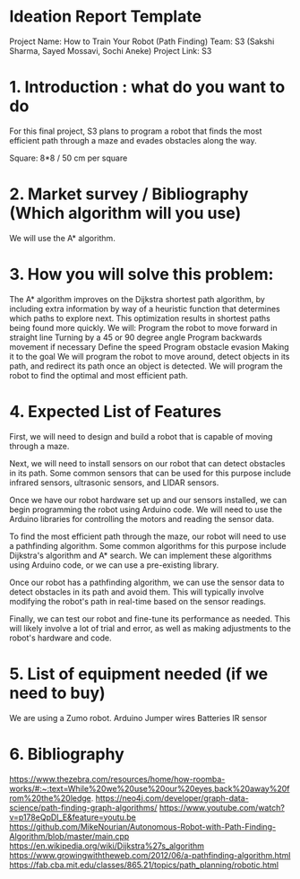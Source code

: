 # Ideation Report Template
Project Name: How to Train Your Robot (Path Finding)
Team: S3 (Sakshi Sharma, Sayed Mossavi, Sochi Aneke)
Project Link: S3

# 1. Introduction : what do you want to do  
For this final project, S3 plans to program a robot that finds the most efficient path through a maze and evades obstacles along the way.

Square: 8*8 / 50 cm per square

# 2. Market survey / Bibliography (Which algorithm will you use)
We will use the A* algorithm. 

# 3. How you will solve this problem: 
The A* algorithm improves on the Dijkstra shortest path algorithm, by including extra information by way of a heuristic function that determines which paths to explore next. This optimization results in shortest paths being found more quickly.
We will: 
Program the robot to move forward in straight line 
Turning by a 45 or 90 degree angle
Program backwards movement if necessary
Define the speed
Program obstacle evasion
Making it to the goal 
We will program the robot to move around, detect objects in its path, and redirect its path once an object is detected. We will program the robot to find the optimal and most efficient path. 

# 4. Expected List of Features
First, we will need to design and build a robot that is capable of moving through a maze.

Next, we will need to install sensors on our robot that can detect obstacles in its path. Some common sensors that can be used for this purpose include infrared sensors, ultrasonic sensors, and LIDAR sensors.

Once we have our robot hardware set up and our sensors installed, we can begin programming the robot using Arduino code. We will need to use the Arduino libraries for controlling the motors and reading the sensor data.

To find the most efficient path through the maze, our robot will need to use a pathfinding algorithm. Some common algorithms for this purpose include Dijkstra's algorithm and A* search. We can implement these algorithms using Arduino code, or we can use a pre-existing library.

Once our robot has a pathfinding algorithm, we can use the sensor data to detect obstacles in its path and avoid them. This will typically involve modifying the robot's path in real-time based on the sensor readings.

Finally, we can test our robot and fine-tune its performance as needed. This will likely involve a lot of trial and error, as well as making adjustments to the robot's hardware and code.
 

# 5. List of equipment needed (if we need to buy)
We are using a Zumo robot.
Arduino 
Jumper wires
Batteries
IR sensor



# 6. Bibliography
https://www.thezebra.com/resources/home/how-roomba-works/#:~:text=While%20we%20use%20our%20eyes,back%20away%20from%20the%20ledge.
https://neo4j.com/developer/graph-data-science/path-finding-graph-algorithms/
https://www.youtube.com/watch?v=p178eQpDI_E&feature=youtu.be
https://github.com/MikeNourian/Autonomous-Robot-with-Path-Finding-Algorithm/blob/master/main.cpp
https://en.wikipedia.org/wiki/Dijkstra%27s_algorithm
https://www.growingwiththeweb.com/2012/06/a-pathfinding-algorithm.html
https://fab.cba.mit.edu/classes/865.21/topics/path_planning/robotic.html



